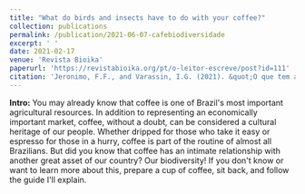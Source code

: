 ```yaml
---
title: "What do birds and insects have to do with your coffee?"
collection: publications
permalink: /publication/2021-06-07-cafebiodiversidade
excerpt: ' '
date: 2021-02-17
venue: 'Revista Bioika'
paperurl: 'https://revistabioika.org/pt/o-leitor-escreve/post?id=111'
citation: 'Jeronimo, F.F., and Varassin, I.G. (2021). &quot;O que tem a ver aves e insetos com seu café?&quot; <i>Revista Bioika</i>. 7.'
---
```


<b>Intro:</b> You may already know that coffee is one of Brazil's most important agricultural resources. In addition to representing an economically important market, coffee, without a doubt, can be considered a cultural heritage of our people. Whether dripped for those who take it easy or espresso for those in a hurry, coffee is part of the routine of almost all Brazilians. But did you know that coffee has an intimate relationship with another great asset of our country? Our biodiversity! If you don't know or want to learn more about this, prepare a cup of coffee, sit back, and follow the guide I'll explain.